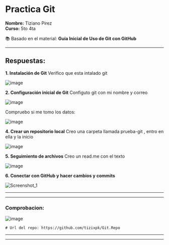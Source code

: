 # Practica Git

**Nombre:** Tiziano Pirez  
**Curso:** 5to 4ta

📚 Basado en el material: **Guía Inicial de Uso de Git con GitHub**

---

## Respuestas:

**1. Instalación de Git**
   Verifico que esta intalado git

![image](https://github.com/user-attachments/assets/59656e74-5324-4b16-afc2-bca73f8a36e8)

**2. Configuración inicial de Git**
    Configuto git con mi nombre y correo
   
![image](https://github.com/user-attachments/assets/7cce15e6-e686-4035-9d6f-4e2749530593)

Compruebo si me tomo los datos:

![image](https://github.com/user-attachments/assets/0e0e79e0-fe1c-49e4-b414-ea95703ff7d3)

**4. Crear un repositorio local**
   Creo una carpeta llamada prueba-git , entro en ella y la inicio
   
   ![image](https://github.com/user-attachments/assets/9bfb97ab-f615-4854-866a-3a6e6d6b4a33)

**5. Seguimiento de archivos**
     Creo un read.me con el texto
   
   ![image](https://github.com/user-attachments/assets/d4feac0c-0da4-47c7-8311-c38515427f47)

**6. Conectar con GitHub y hacer cambios y commits**

   ![Screenshot_1](https://github.com/user-attachments/assets/f4cb4156-6c30-4e7c-b44d-a076b94e08bd)

---

---

### Comprobacion:

   ![image](https://github.com/user-attachments/assets/18a34ac2-11da-4c04-964f-d438b7b9b39b)

    # Url del repo: https://github.com/tizixpk/Git.Repo
   
---
---

